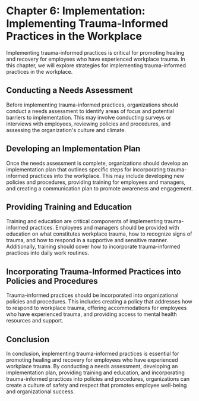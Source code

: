 Chapter 6: Implementation: Implementing Trauma-Informed Practices in the Workplace
==================================================================================

Implementing trauma-informed practices is critical for promoting healing and recovery for employees who have experienced workplace trauma. In this chapter, we will explore strategies for implementing trauma-informed practices in the workplace.

Conducting a Needs Assessment
-----------------------------

Before implementing trauma-informed practices, organizations should conduct a needs assessment to identify areas of focus and potential barriers to implementation. This may involve conducting surveys or interviews with employees, reviewing policies and procedures, and assessing the organization's culture and climate.

Developing an Implementation Plan
---------------------------------

Once the needs assessment is complete, organizations should develop an implementation plan that outlines specific steps for incorporating trauma-informed practices into the workplace. This may include developing new policies and procedures, providing training for employees and managers, and creating a communication plan to promote awareness and engagement.

Providing Training and Education
--------------------------------

Training and education are critical components of implementing trauma-informed practices. Employees and managers should be provided with education on what constitutes workplace trauma, how to recognize signs of trauma, and how to respond in a supportive and sensitive manner. Additionally, training should cover how to incorporate trauma-informed practices into daily work routines.

Incorporating Trauma-Informed Practices into Policies and Procedures
--------------------------------------------------------------------

Trauma-informed practices should be incorporated into organizational policies and procedures. This includes creating a policy that addresses how to respond to workplace trauma, offering accommodations for employees who have experienced trauma, and providing access to mental health resources and support.

Conclusion
----------

In conclusion, implementing trauma-informed practices is essential for promoting healing and recovery for employees who have experienced workplace trauma. By conducting a needs assessment, developing an implementation plan, providing training and education, and incorporating trauma-informed practices into policies and procedures, organizations can create a culture of safety and respect that promotes employee well-being and organizational success.
